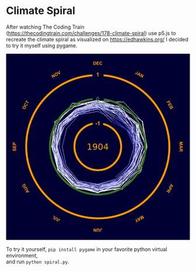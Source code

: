 # Climate Spiral

After watching The Coding Train (https://thecodingtrain.com/challenges/178-climate-spiral) use p5.js to recreate the climate spiral as visualized on https://edhawkins.org/ I decided to try it myself using pygame.  

![Climate Spiral](spiral_1904.png "Climate Spiral 1880-1904")

To try it yourself, `pip install pygame` in your favorite python virtual environment,  
and run `python spiral.py`.
